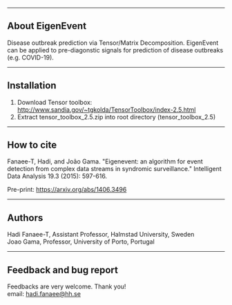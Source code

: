 ------------------------------  
About EigenEvent  
------------------------------  

Disease outbreak prediction via Tensor/Matrix Decomposition. EigenEvent can be applied to pre-diagonstic signals for prediction of disease outbreaks (e.g. COVID-19).

------------------------------  
Installation
------------------------------  
1) Download Tensor toolbox: http://www.sandia.gov/~tgkolda/TensorToolbox/index-2.5.html  
2) Extract tensor_toolbox_2.5.zip into root directory  (tensor_toolbox_2.5)
 

------------------------------  
How to cite  
------------------------------  

Fanaee-T, Hadi, and João Gama. "Eigenevent: an algorithm for event detection from complex data streams in syndromic surveillance." Intelligent Data Analysis 19.3 (2015): 597-616.

Pre-print: https://arxiv.org/abs/1406.3496


-----------------------------  
Authors  
-----------------------------  
Hadi Fanaee-T, Assistant Professor, Halmstad University, Sweden  
Joao Gama, Professor, University of Porto, Portugal  

-----------------------------  
Feedback and bug report   
-----------------------------  
Feedbacks are very welcome. Thank you!  
email: hadi.fanaee@hh.se
